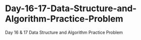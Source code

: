 # Day-16-17-Data-Structure-and-Algorithm-Practice-Problem
Day 16 &amp; 17 Data Structure and Algorithm Practice Problem
